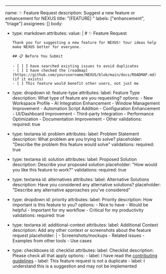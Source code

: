 ---
name: ✨ Feature Request
description: Suggest a new feature or enhancement for NEXUS
title: "[FEATURE] "
labels: ["enhancement", "triage"]
assignees: []
body:
  - type: markdown
    attributes:
      value: |
        # ✨ Feature Request

        Thank you for suggesting a new feature for NEXUS! Your ideas help make NEXUS better for everyone.

        ## 📋 Before You Submit

        - [ ] I have searched existing issues to avoid duplicates
        - [ ] I have checked the [roadmap](https://github.com/yourusername/NEXUS/blob/main/docs/ROADMAP.md) (if it exists)
        - [ ] This feature would benefit other users, not just me

  - type: dropdown
    id: feature-type
    attributes:
      label: Feature Type
      description: What type of feature are you requesting?
      options:
        - New Workspace Profile
        - AI Integration Enhancement
        - Window Management Improvement
        - Automation Script Addition
        - Configuration Enhancement
        - UI/Dashboard Improvement
        - Third-party Integration
        - Performance Optimization
        - Documentation Improvement
        - Other
    validations:
      required: true

  - type: textarea
    id: problem
    attributes:
      label: Problem Statement
      description: What problem are you trying to solve?
      placeholder: "Describe the problem this feature would solve"
    validations:
      required: true

  - type: textarea
    id: solution
    attributes:
      label: Proposed Solution
      description: Describe your proposed solution
      placeholder: "How would you like this feature to work?"
    validations:
      required: true

  - type: textarea
    id: alternatives
    attributes:
      label: Alternative Solutions
      description: Have you considered any alternative solutions?
      placeholder: "Describe any alternative approaches you've considered"

  - type: dropdown
    id: priority
    attributes:
      label: Priority
      description: How important is this feature to you?
      options:
        - Nice to have
        - Would be helpful
        - Important for my workflow
        - Critical for my productivity
    validations:
      required: true

  - type: textarea
    id: additional-context
    attributes:
      label: Additional Context
      description: Add any other context or screenshots about the feature request
      placeholder: |
        - Screenshots/mockups
        - Related issues
        - Examples from other tools
        - Use cases

  - type: checkboxes
    id: checklist
    attributes:
      label: Checklist
      description: Please check all that apply
      options:
        - label: I have read the [contributing guidelines](https://github.com/yourusername/NEXUS/blob/main/CONTRIBUTING.md)
        - label: This feature request is not a duplicate
        - label: I understand this is a suggestion and may not be implemented
